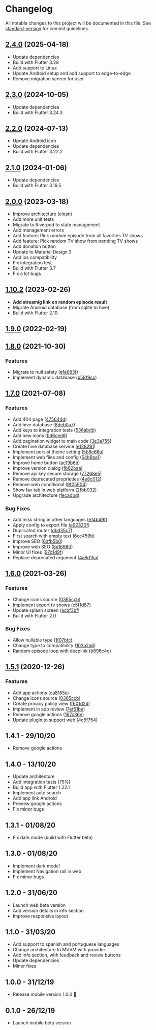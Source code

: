 # Changelog

All notable changes to this project will be documented in this file. See [standard-version](https://github.com/conventional-changelog/standard-version) for commit guidelines.

## [2.4.0](https://github.com/deandreamatias/tv-randshow/compare/v2.3.0...v2.4.0) (2025-04-18)

* Update dependencies
* Build with Flutter 3.29
* Add support to Linux
* Update Android setup and add support to edge-to-edge
* Remove migration screen for user

## [2.3.0](https://github.com/deandreamatias/tv-randshow/compare/v2.2.0...v2.3.0) (2024-10-05)

* Update dependencies
* Build with Flutter 3.24.3

## [2.2.0](https://github.com/deandreamatias/tv-randshow/compare/v2.1.0...v2.2.0) (2024-07-13)

* Update Android icon
* Update dependencies
* Build with Flutter 3.22.2

## [2.1.0](https://github.com/deandreamatias/tv-randshow/compare/v2.0.0...v2.1.0) (2024-01-06)

* Update dependencies
* Build with Flutter 3.16.5

## [2.0.0](https://github.com/deandreamatias/tv-randshow/compare/v1.10.2...v2.0.0) (2023-03-18)

* Improve architecture (clean)
* Add more unit tests
* Migrate to Riverpod to state management
* Add management errors
* Add feature: Pick random episode from all favorites TV shows
* Add feature: Pick random TV show from trending TV shows
* Add donation button
* Update to Material Design 3
* Add ios compatibility
* Fix integration test
* Build with Flutter 3.7
* Fix a lot bugs

## [1.10.2](https://github.com/deandreamatias/tv-randshow/compare/v1.9.0...v1.10.2) (2023-02-26)

* **Add streamig link on random episode result**
* Migrate Android database (from sqlite to hive)
* Build with Flutter 2.10

## [1.9.0](https://github.com/deandreamatias/tv-randshow/compare/v1.8.0...v1.9.0) (2022-02-19)

## [1.8.0](https://github.com/deandreamatias/tv-randshow/compare/v1.7.0...v1.8.0) (2021-10-30)

### Features

* Migrate to null safety ([efa683f](https://github.com/deandreamatias/tv-randshow/commit/efa683f53fc058b2a8099dcb553131e4cf451add))
* Implement dynamic database ([b58f9cc](https://github.com/deandreamatias/tv-randshow/commit/b58f9cc278c5bf66932947d83db11d981d48a41c))

## [1.7.0](https://github.com/deandreamatias/tv-randshow/compare/v1.6.0...v1.7.0) (2021-07-08)

### Features

* Add 404 page ([475644d](https://github.com/deandreamatias/tv-randshow/commit/475644d0e4a73a6d67bdd99dddea818d17c5795e))
* Add hive database ([8deb0a7](https://github.com/deandreamatias/tv-randshow/commit/8deb0a7680029d195fc69e5690dbc4b053c310fb))
* Add keys to integration tests ([536abdb](https://github.com/deandreamatias/tv-randshow/commit/536abdb1c9a2c79d23c7bfb2238e5e0c00ba3056))
* Add new icons ([bd6ced8](https://github.com/deandreamatias/tv-randshow/commit/bd6ced83db7b0ef785c7c9e283ec8bb0eb61e99f))
* Add pagination widget to main code ([3e3a755](https://github.com/deandreamatias/tv-randshow/commit/3e3a755f06e6c51630c5dac25823fcb08d8e12c4))
* Create hive database service ([e128291](https://github.com/deandreamatias/tv-randshow/commit/e128291247e0f45e937eaae2a95f2d88b8b51336))
* Implement persist theme setting ([5b8e66a](https://github.com/deandreamatias/tv-randshow/commit/5b8e66afe4870662b9f57baca26dcdfe5e1923cc))
* Implement web files and config ([54b8aa1](https://github.com/deandreamatias/tv-randshow/commit/54b8aa1ea4b79062d1ab9d299382ee655c01e7dd))
* Improve home button ([ac19b6b](https://github.com/deandreamatias/tv-randshow/commit/ac19b6b4777f82a0b277133fa0accfc5caa1b432))
* Improve version dialog ([fb62baa](https://github.com/deandreamatias/tv-randshow/commit/fb62baaa9d874191f8bf0e469c008258fbdf3727))
* Remove api key secure storage ([77268e5](https://github.com/deandreamatias/tv-randshow/commit/77268e5064c0b1f103759b2438b273e46c0f3f9b))
* Remove deprecated proprieties ([4e8c012](https://github.com/deandreamatias/tv-randshow/commit/4e8c0128f5d175d01978f98230c2bb990accb4e9))
* Remove web conditional ([9f05904](https://github.com/deandreamatias/tv-randshow/commit/9f059043c92f8ba885b5807536a4923f6882fc07))
* Show fav tab in web platform ([2fbb032](https://github.com/deandreamatias/tv-randshow/commit/2fbb0325a7f7d6f62a08dffc70941bb8ecacc961))
* Upgrade architecture ([fecadbd](https://github.com/deandreamatias/tv-randshow/commit/fecadbd4b73ba7b714d9603ad39c6f9c1c77b849))

### Bug Fixes

* Add miss string in other languages ([e14b49f](https://github.com/deandreamatias/tv-randshow/commit/e14b49fe38e4d8bfccc00b81d07001c5a08291cb))
* Apply config to export file ([a92320f](https://github.com/deandreamatias/tv-randshow/commit/a92320ff9fcb5f0116839c014bfce92c65a982cd))
* Duplicated router ([dbd35c7](https://github.com/deandreamatias/tv-randshow/commit/dbd35c753e949e86d24fe26a0612a67f80ff0a79))
* First search with empty text ([6cc459b](https://github.com/deandreamatias/tv-randshow/commit/6cc459b520dccc518d140efb6da210fb6f2ce2bc))
* Improve SEO ([6dfb5b0](https://github.com/deandreamatias/tv-randshow/commit/6dfb5b0431ef1cdee7f53d64cf09304a688237c5))
* Improve web SEO ([8e16980](https://github.com/deandreamatias/tv-randshow/commit/8e1698045e7741ca9822b2f4c2a72c21fef5d72c))
* Minor UI fixes ([97d1d9f](https://github.com/deandreamatias/tv-randshow/commit/97d1d9f95ea849816c2f63f58c255bb602c9c83e))
* Replace deprecated argument ([4a8d15a](https://github.com/deandreamatias/tv-randshow/commit/4a8d15aed038486f6085fcc4340697de41e9f8f3))

## [1.6.0](https://github.com/deandreamatias/tv-randshow/compare/v1.5.1...v1.6.0) (2021-03-26)

### Features

* Change icons source ([0365ccb](https://github.com/deandreamatias/tv-randshow/commit/0365ccb3ec4fb70a49505516564e79b8d4483715))
* Implement export tv shows ([c5f1d87](https://github.com/deandreamatias/tv-randshow/commit/c5f1d870694d2553f1528106ea71d762b1a52f25))
* Update splash screen ([acbf3bf](https://github.com/deandreamatias/tv-randshow/commit/acbf3bf85b93e797a218dc3a4000ecdfefb39fa7))
* Build with Flutter 2.0

### Bug Fixes

* Allow nullable type ([1f07bfc](https://github.com/deandreamatias/tv-randshow/commit/1f07bfcfcfa9b12a798d39552ad84ccfe058931a))
* Change type to compatibility ([103a2a6](https://github.com/deandreamatias/tv-randshow/commit/103a2a6d33f1c9c35a593a1ee57a7f18a9d115a9))
* Random episode loop with deeplink ([b896c4c](https://github.com/deandreamatias/tv-randshow/commit/b896c4c909429453885a5f8dc0728b59c6adf1be))

## [1.5.1](https://github.com/deandreamatias/tv-randshow/compare/v1.4.0...v1.5.1) (2020-12-26)

### Features

* Add app actions ([ca8155c](https://github.com/deandreamatias/tv-randshow/commit/ca8155cb845552ba1603bffd37aeb551cb6e45fd))
* Change icons source ([0365ccb](https://github.com/deandreamatias/tv-randshow/commit/0365ccb3ec4fb70a49505516564e79b8d4483715))
* Create privacy policy view ([f601d2d](https://github.com/deandreamatias/tv-randshow/commit/f601d2d0a83cb040c177af32157e72c1f8afac0a))
* Implement in app review ([7ef51be](https://github.com/deandreamatias/tv-randshow/commit/7ef51bed5f257e988a2456189d1b46db4110c52b))
* Remove google actions ([167c36e](https://github.com/deandreamatias/tv-randshow/commit/167c36e2f274977010d45a775dd57f4a59bd4671))
* Update plugin to support web ([4c6f754](https://github.com/deandreamatias/tv-randshow/commit/4c6f75493e1af8bbae4f35a0ce801fe152217de5))

## 1.4.1 - 29/10/20

* Remove google actions

## 1.4.0 - 13/10/20

* Update architecture
* Add integration tests (75%)
* Build app with Flutter 1.22.1
* Implement auto search
* Add app link Android
* Preview google actions
* Fix minor bugs

## 1.3.1 - 01/08/20

* Fix dark mode (build with Flutter beta)

## 1.3.0 - 01/08/20

* Implement dark mode!
* Implement Navigation rail in web
* Fix minor bugs

## 1.2.0 - 31/06/20

* Launch web beta version
* Add version details in info section
* Improve responsive layout

## 1.1.0 - 31/03/20

* Add support to spanish and portuguese languages
* Change architecture to MVVM with provider
* Add info section, with feedback and review buttons
* Update dependencies
* Minor fixes

## 1.0.0 - 31/12/19

* Release mobile version 1.0.0 🚀

## 0.1.0 - 26/12/19

* Launch mobile beta version
